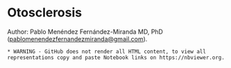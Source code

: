 # Otosclerosis

Author: Pablo Menéndez Fernández-Miranda MD, PhD (pablomenendezfernandezmiranda@gmail.com).



	* WARNING - GitHub does not render all HTML content, to view all representations copy and paste Notebook links on https://nbviewer.org.
